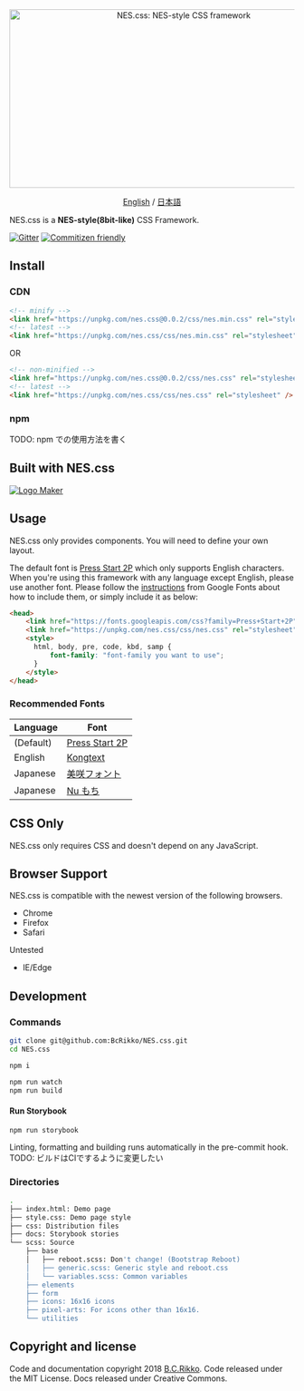 <div align="center">
  <a href="https://nostalgic-css.github.io/NES.css/" target="_blank"><img src="https://user-images.githubusercontent.com/5305599/49061716-da649680-f254-11e8-9a89-d95a7407ec6a.png" alt="NES.css: NES-style  CSS framework" style="max-width:100%;" width="600" height="315"></a>

  <a href="README.md">English</a> / <a href="README-jp.md">日本語</a>
</div>

NES.css is a **NES-style(8bit-like)** CSS Framework.

[![Gitter][gitter-badge]][gitter] [![Commitizen friendly](https://img.shields.io/badge/commitizen-friendly-brightgreen.svg)](http://commitizen.github.io/cz-cli/)

## Install

### CDN

```html
<!-- minify -->
<link href="https://unpkg.com/nes.css@0.0.2/css/nes.min.css" rel="stylesheet" />
<!-- latest -->
<link href="https://unpkg.com/nes.css/css/nes.min.css" rel="stylesheet" />
```

OR

```html
<!-- non-minified -->
<link href="https://unpkg.com/nes.css@0.0.2/css/nes.css" rel="stylesheet" />
<!-- latest -->
<link href="https://unpkg.com/nes.css/css/nes.css" rel="stylesheet" />
```

### npm

TODO: npm での使用方法を書く

## Built with NES.css 

[![Logo Maker](https://user-images.githubusercontent.com/12014839/49684936-8888ff80-fae3-11e8-8b35-0bba9b22f141.png)](https://logo-maker.egoist.sh)


## Usage

NES.css only provides components. You will need to define your own layout.

The default font is [Press Start 2P](https://fonts.google.com/specimen/Press+Start+2P?selection.family=Press+Start+2P) which only supports English characters. When you're using this framework with any language except English, please use another font. Please follow the [instructions](https://developers.google.com/fonts/docs/getting_started) from Google Fonts about how to include them, or simply include it as below:

```html
<head>
    <link href="https://fonts.googleapis.com/css?family=Press+Start+2P" rel="stylesheet">
    <link href="https://unpkg.com/nes.css/css/nes.css" rel="stylesheet" />
    <style>
      html, body, pre, code, kbd, samp {
          font-family: "font-family you want to use";
      }
    </style>
</head>
```

### Recommended Fonts

|Language|Font|
|----|----|
|(Default)|[Press Start 2P](https://fonts.google.com/specimen/Press+Start+2P)|
|English|[Kongtext](https://www.dafont.com/kongtext.font)|
|Japanese|[美咲フォント](http://www.geocities.jp/littlimi/misaki.htm)|
|Japanese|[Nu もち](http://kokagem.sakura.ne.jp/font/mochi/)|


## CSS Only

NES.css only requires CSS and doesn't depend on any JavaScript.


## Browser Support

NES.css is compatible with the newest version of the following browsers.
* Chrome
* Firefox
* Safari

Untested
* IE/Edge


## Development

### Commands
```sh
git clone git@github.com:BcRikko/NES.css.git
cd NES.css

npm i

npm run watch
npm run build
```

#### Run Storybook
```
npm run storybook
```

Linting, formatting and building runs automatically in the pre-commit hook.
TODO: ビルドはCIでするように変更したい

### Directories
```sh
.
├── index.html: Demo page
├── style.css: Demo page style
├── css: Distribution files
├── docs: Storybook stories
└── scss: Source
    ├── base
    │   ├── reboot.scss: Don't change! (Bootstrap Reboot)
    │   ├── generic.scss: Generic style and reboot.css
    │   └── variables.scss: Common variables
    ├── elements
    ├── form
    ├── icons: 16x16 icons
    ├── pixel-arts: For icons other than 16x16.
    └── utilities
```



## Copyright and license

Code and documentation copyright 2018 [B.C.Rikko](https://github.com/BcRikko). Code released under the MIT License. Docs released under Creative Commons.





[gitter]: https://gitter.im/nostalgic-css/Lobby
[gitter-badge]: https://img.shields.io/gitter/room/nostalgic-css/Lobby.svg
